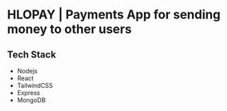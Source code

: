 # HLOPAY | Payments App for sending money to other users

## Tech Stack
- Nodejs
- React
- TailwindCSS
- Express
- MongoDB
